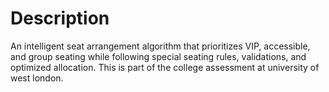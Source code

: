 # Description

An intelligent seat arrangement algorithm that prioritizes VIP, accessible, and group seating while following special seating rules, validations, and optimized allocation.
This is part of the college assessment at university of west london.
